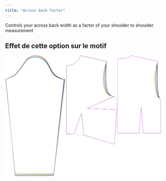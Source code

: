 ```yaml
---
title: "Across back factor"
---
```


Controls your across back width as a factor of your shoulder to shoulder measurement

## Effet de cette option sur le motif

![This image shows the effect of this option by superimposing several variants that have a different value for this option](breanna_acrossbackfactor_sample.svg "Effect of this option on the pattern")
